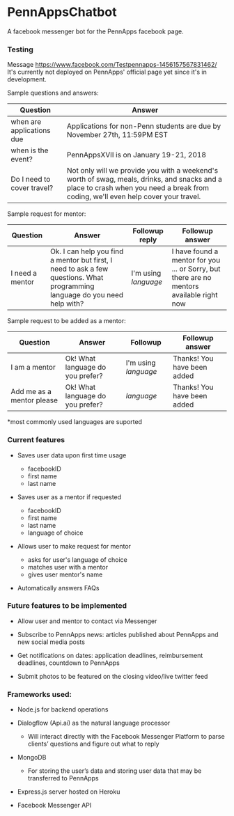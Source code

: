 # PennAppsChatbot

A facebook messenger bot for the PennApps facebook page.

### Testing
Message https://www.facebook.com/Testpennapps-1456157567831462/
It's currently not deployed on PennApps' official page yet since it's in development.

Sample questions and answers:

|Question|Answer|
| --- | --- |
| when are applications due | Applications for non-Penn students are due by November 27th, 11:59PM EST |
| when is the event? | PennAppsXVII is on January 19-21, 2018 |
| Do I need to cover travel? | Not only will we provide you with a weekend's worth of swag, meals, drinks, and snacks and a place to crash when you need a break from coding, we'll even help cover your travel.|

Sample request for mentor:

|Question| Answer| Followup reply | Followup answer|
|---|---| --- | --- |
|I need a mentor | Ok. I can help you find a mentor but first, I need to ask a few questions. What programming language do you need help with?|I'm using *language*| I have found a mentor for you ... or Sorry, but there are no mentors available right now |

Sample request to be added as a mentor:

|Question| Answer| Followup | Followup answer |
|---|---| --- | --- |
|I am a mentor | Ok! What language do you prefer?|I'm using *language*| Thanks! You have been added |
|Add me as a mentor please | Ok! What language do you prefer? |*language*| Thanks! You have been added |

*most commonly used languages are suported

### Current features

* Saves user data upon first time usage
  - facebookID
  - first name
  - last name

* Saves user as a mentor if requested
  - facebookID
  - first name
  - last name
  - language of choice

* Allows user to make request for mentor
  - asks for user's language of choice
  - matches user with a mentor
  - gives user mentor's name

 * Automatically answers FAQs

### Future features to be implemented

* Allow user and mentor to contact via Messenger

* Subscribe to PennApps news: articles published about PennApps and new social media posts

* Get notifications on dates: application deadlines, reimbursement deadlines, countdown to PennApps

* Submit photos to be featured on the closing video/live twitter feed

### Frameworks used:
* Node.js for backend operations

* Dialogflow (Api.ai) as the natural language processor
  - Will interact directly with the Facebook Messenger Platform to parse clients’ questions and figure out what to reply

* MongoDB
  - For storing the user’s data and storing user data that may be transferred to PennApps

* Express.js server hosted on Heroku

* Facebook Messenger API
